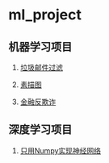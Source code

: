 # ml_project
## 机器学习项目

1. [垃圾邮件过滤](https://github.com/jancywen/ml_project/tree/master/spam_filter_project)

2. [素描图](https://github.com/jancywen/ml_project/tree/master/rgb_to_sketch)

3. [金融反欺诈](https://github.com/jancywen/ml_project/tree/master/financial_fraud_prevention)


## 深度学习项目

1. [只用Numpy实现神经网络](https://github.com/jancywen/ml_project/tree/master/a_simple_neural_network)
